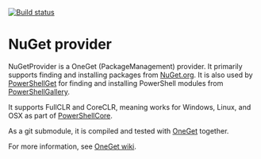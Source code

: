 
[![Build status](https://ci.appveyor.com/api/projects/status/vd65p4kpgi0pvto5?svg=true)](https://ci.appveyor.com/project/jianyunt/nugetprovider)


NuGet provider
==============

NuGetProvider is a OneGet (PackageManagement) provider.
It primarily supports finding and installing packages from [NuGet.org][nugetorg].
It is also used by [PowerShellGet][psget] for finding and installing PowerShell modules from [PowerShellGallery][psgallery].

It supports FullCLR and CoreCLR, meaning works for Windows, Linux, and OSX as part of [PowerShellCore][pscore].

As a git submodule, it is compiled and tested with [OneGet][oneget] together.

For more information, see [OneGet wiki][wiki].

[nugetorg]: https://www.nuget.org
[psgallery]: https://www.PowerShellGallery.com
[psget]: https://github.com/PowerShell/PowerShellget
[oneget]: https://www.oneget.org
[pscore]: https://github.com/PowerShell/PowerShell
[wiki]: https://github.com/oneget/oneget/wiki

